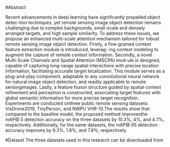 #Abstract

Recent advancements in deep learning have significantly propelled object detec-tion techniques, yet remote sensing image object detection remains challenging due to complex backgrounds, small-scale and densely arranged targets, and high
sample similarity. To address these issues, we propose an enhanced multi-scale attention mechanism tailored for robust remote sensing image object detection. Firstly, a fine-grained context feature extraction module is introduced, leverag-
ing context modeling to augment the capture of remote context information. Secondly, a novel Multi-Scale Channels and Spatial Attention (MSCPA) mod-ule is designed, capable of capturing long-range spatial interactions with precise
location information, facilitating accurate target localization. This module serves as a plug-and-play component, adaptable to any convolutional neural network for natural image object detection, and readily applicable to remote sensingimages. Lastly, a feature fusion structure guided by spatial context refinement
and perception is constructed, associating target features with global semantic information for more precise target recognition. Experiments are conducted onthree public remote sensing datasets: VisDrone2019, TinyPerson, and NWPU VHR-10.The results show that compared to the baseline model, the proposed
method improvesthe mAP@.5 detection accuracy on the three datasets by 10.3%, 4%, and 4.7%, respectively. Additionally, for the same datasets, the mAP@.95 detection accuracy improves by 6.3%, 1.8%, and 7.8%, respectively.

#Dataset
The three datasets used in this research can be downloaded from 
